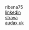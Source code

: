 <base target="_blank">

ribena75  
[linkedin](https://www.linkedin.com/in/richardandrew75/)  
[strava](https://www.strava.com/athletes/43333745)  
[audax uk](https://audax.uk/results?memId=26444)
